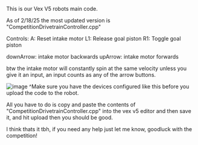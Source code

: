 This is our Vex V5 robots main code.

As of 2/18/25 the most updated version is "CompetitionDrivetrainController.cpp"

Controls:
  A: Reset intake motor
  L1: Release goal piston
  R1: Toggle goal piston

  downArrow: intake motor backwards
  upArrow: intake motor forwards

  btw the intake motor will constantly spin at the same velocity unless you give it an input, an input counts as any of the arrow buttons.


  
![image](https://github.com/user-attachments/assets/bee00c6a-11d5-4f2f-9843-7e871c9a78e4)
^Make sure you have the devices configured like this before you upload the code to the robot.

All you have to do is copy and paste the contents of "CompetitionDrivetrainController.cpp" into the vex v5 editor and then save it, and hit  upload then you should be good.

I think thats it tbh, if you need any help just let me know, goodluck with the competition!

